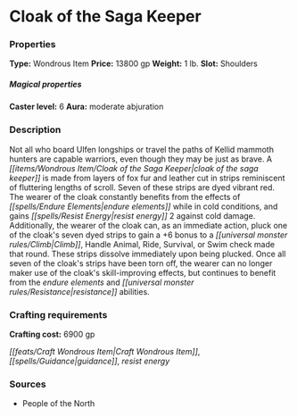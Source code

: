 ﻿---
Title: "Cloak of the Saga Keeper"
Type: "Wondrous Item"
Price: "13800 gp"
Weight: "1 lb."
Slot: "Shoulders"
Caster level: "6"
Aura: "moderate abjuration"
Description: |
  "Not all who board Ulfen longships or travel the paths of Kellid mammoth hunters are capable warriors, even though they may be just as brave. A _cloak of the saga keeper_ is made from layers of fox fur and leather cut in strips reminiscent of fluttering lengths of scroll. Seven of these strips are dyed vibrant red. The wearer of the cloak constantly benefits from the effects of _endure elements_ while in cold conditions, and gains resist energy 2 against cold damage. Additionally, the wearer of the cloak can, as an immediate action, pluck one of the cloak's seven dyed strips to gain a +6 bonus to a Climb, Handle Animal, Ride, Survival, or Swim check made that round. These strips dissolve immediately upon being plucked. Once all seven of the cloak's strips have been torn off, the wearer can no longer maker use of the cloak's skill-improving effects, but continues to benefit from the _endure elements_ and resistance abilities."
Crafting cost: "6900 gp"
Sources: "['People of the North']"
---

# Cloak of the Saga Keeper

### Properties

**Type:** Wondrous Item **Price:** 13800 gp **Weight:** 1 lb. **Slot:** Shoulders

##### Magical properties

**Caster level:** 6 **Aura:** moderate abjuration

### Description

Not all who board Ulfen longships or travel the paths of Kellid mammoth hunters are capable warriors, even though they may be just as brave. A _[[items/Wondrous Item/Cloak of the Saga Keeper|cloak of the saga keeper]]_ is made from layers of fox fur and leather cut in strips reminiscent of fluttering lengths of scroll. Seven of these strips are dyed vibrant red. The wearer of the cloak constantly benefits from the effects of _[[spells/Endure Elements|endure elements]]_ while in cold conditions, and gains _[[spells/Resist Energy|resist energy]]_ 2 against cold damage. Additionally, the wearer of the cloak can, as an immediate action, pluck one of the cloak's seven dyed strips to gain a +6 bonus to a _[[universal monster rules/Climb|Climb]]_, Handle Animal, Ride, Survival, or Swim check made that round. These strips dissolve immediately upon being plucked. Once all seven of the cloak's strips have been torn off, the wearer can no longer maker use of the cloak's skill-improving effects, but continues to benefit from the _endure elements_ and _[[universal monster rules/Resistance|resistance]]_ abilities.

### Crafting requirements

**Crafting cost:** 6900 gp

_[[feats/Craft Wondrous Item|Craft Wondrous Item]]_, _[[spells/Guidance|guidance]]_, _resist energy_

### Sources

* People of the North